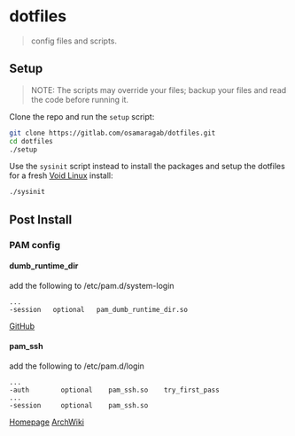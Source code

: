 # dotfiles

> config files and scripts.

## Setup

> NOTE: The scripts may override your files; backup your files and read the
code before running it.

Clone the repo and run the `setup` script:
```sh
git clone https://gitlab.com/osamaragab/dotfiles.git
cd dotfiles
./setup
```

Use the `sysinit` script instead to install the packages and setup the dotfiles
for a fresh [Void Linux](https://voidlinux.org/) install:
```sh
./sysinit
```

## Post Install

### PAM config

#### dumb_runtime_dir

add the following to /etc/pam.d/system-login
```pamconf
...
-session   optional   pam_dumb_runtime_dir.so
```
[GitHub](https://github.com/ifreund/dumb_runtime_dir)

#### pam_ssh

add the following to /etc/pam.d/login
```pamconf
...
-auth        optional    pam_ssh.so    try_first_pass
...
-session     optional    pam_ssh.so
```
[Homepage](https://pam-ssh.sourceforge.net/)
[ArchWiki](https://wiki.archlinux.org/title/SSH_keys#pam_ssh)
